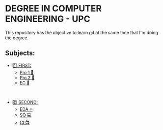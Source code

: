 # DEGREE IN COMPUTER ENGINEERING - UPC

This repository has the objective to learn git at the same time that I'm doing the degree.


 ## Subjects:

- [:one: FIRST:](https://github.com/Bagansio/GEI/tree/master/First)
   - [Pro 1 🚦](https://github.com/Bagansio/GEI/tree/master/First/Pro1) 
   - [Pro 2 🚥](https://github.com/Bagansio/GEI/tree/master/First/Pro2) 
   - [EC 📝](https://github.com/Bagansio/GEI/tree/master/First/EC)

<br/>

-  [:two: SECOND:](https://github.com/Bagansio/GEI/tree/master/Second)
   - [EDA 🔥](https://github.com/Bagansio/GEI/tree/master/Second/EDA)
   - [SO 💻](https://github.com/Bagansio/GEI/tree/master/Second/SO)
   - [CI 📺](https://github.com/Bagansio/GEI/tree/master/Second/CI)
